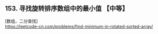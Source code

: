 ## 153. 寻找旋转排序数组中的最小值 【中等】     
[数组，二分查找]      
https://leetcode-cn.com/problems/find-minimum-in-rotated-sorted-array/      


